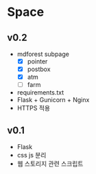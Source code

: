 # Space

## v0.2
- mdforest subpage
    - [x] pointer
    - [x] postbox
    - [x] atm
    - [ ] farm

- requirements.txt
- Flask + Gunicorn + Nginx
- HTTPS 적용

## v0.1
- Flask
- css js 분리
- 웹 스토리지 관련 스크립트
